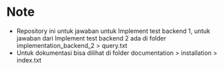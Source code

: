 # Note
- Repository ini untuk jawaban untuk Implement test backend 1, untuk jawaban dari Implement test backend 2 ada di folder implementation_backend_2 > query.txt
- Untuk dokumentasi bisa dilihat di folder documentation > installation > index.txt
